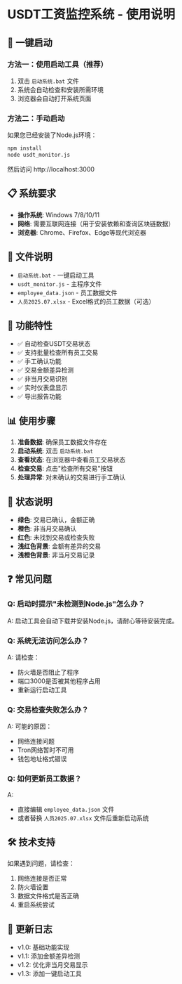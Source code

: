 # USDT工资监控系统 - 使用说明

## 🚀 一键启动

### 方法一：使用启动工具（推荐）
1. 双击 `启动系统.bat` 文件
2. 系统会自动检查和安装所需环境
3. 浏览器会自动打开系统页面

### 方法二：手动启动
如果您已经安装了Node.js环境：
```bash
npm install
node usdt_monitor.js
```
然后访问 http://localhost:3000

## 📋 系统要求

- **操作系统**: Windows 7/8/10/11
- **网络**: 需要互联网连接（用于安装依赖和查询区块链数据）
- **浏览器**: Chrome、Firefox、Edge等现代浏览器

## 📁 文件说明

- `启动系统.bat` - 一键启动工具
- `usdt_monitor.js` - 主程序文件
- `employee_data.json` - 员工数据文件
- `人员2025.07.xlsx` - Excel格式的员工数据（可选）

## 🔧 功能特性

- ✅ 自动检查USDT交易状态
- ✅ 支持批量检查所有员工交易
- ✅ 手工确认功能
- ✅ 交易金额差异检测
- ✅ 非当月交易识别
- ✅ 实时仪表盘显示
- ✅ 导出报告功能

## 📊 使用步骤

1. **准备数据**: 确保员工数据文件存在
2. **启动系统**: 双击 `启动系统.bat`
3. **查看状态**: 在浏览器中查看员工交易状态
4. **检查交易**: 点击"检查所有交易"按钮
5. **处理异常**: 对未确认的交易进行手工确认

## 🎨 状态说明

- **绿色**: 交易已确认，金额正确
- **橙色**: 非当月交易确认
- **红色**: 未找到交易或检查失败
- **浅红色背景**: 金额有差异的交易
- **浅橙色背景**: 非当月交易记录

## ❓ 常见问题

### Q: 启动时提示"未检测到Node.js"怎么办？
A: 启动工具会自动下载并安装Node.js，请耐心等待安装完成。

### Q: 系统无法访问怎么办？
A: 请检查：
- 防火墙是否阻止了程序
- 端口3000是否被其他程序占用
- 重新运行启动工具

### Q: 交易检查失败怎么办？
A: 可能的原因：
- 网络连接问题
- Tron网络暂时不可用
- 钱包地址格式错误

### Q: 如何更新员工数据？
A: 
- 直接编辑 `employee_data.json` 文件
- 或者替换 `人员2025.07.xlsx` 文件后重新启动系统

## 🛠️ 技术支持

如果遇到问题，请检查：
1. 网络连接是否正常
2. 防火墙设置
3. 数据文件格式是否正确
4. 重启系统尝试

## 📝 更新日志

- v1.0: 基础功能实现
- v1.1: 添加金额差异检测
- v1.2: 优化非当月交易显示
- v1.3: 添加一键启动工具